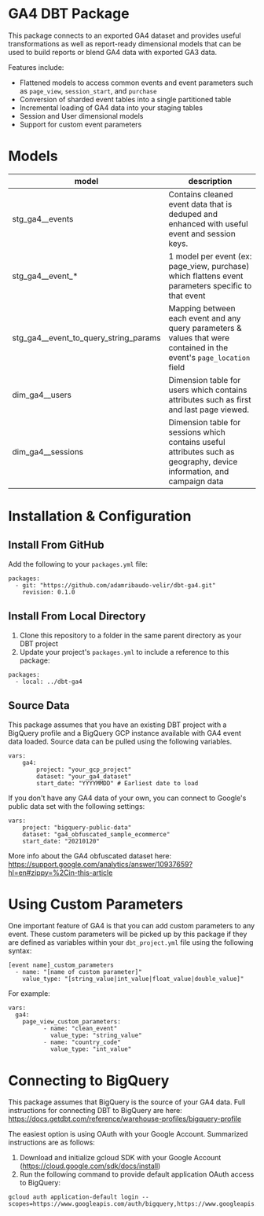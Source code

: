 # GA4 DBT Package

This package connects to an exported GA4 dataset and provides useful transformations as well as report-ready dimensional models that can be used to build reports or blend GA4 data with exported GA3 data.

Features include:
- Flattened models to access common events and event parameters such as `page_view`, `session_start`, and `purchase`
- Conversion of sharded event tables into a single partitioned table
- Incremental loading of GA4 data into your staging tables 
- Session and User dimensional models
- Support for custom event parameters

# Models

| model | description |
|-------|-------------|
| stg_ga4__events | Contains cleaned event data that is deduped and enhanced with useful event and session keys. |
| stg_ga4__event_* | 1 model per event (ex: page_view, purchase) which flattens event parameters specific to that event |
| stg_ga4__event_to_query_string_params | Mapping between each event and any query parameters & values that were contained in the event's `page_location` field |
| dim_ga4__users | Dimension table for users which contains attributes such as first and last page viewed. | 
| dim_ga4__sessions | Dimension table for sessions which contains useful attributes such as geography, device information, and campaign data |

# Installation & Configuration
## Install From GitHub

Add the following to your `packages.yml` file:

```
packages:
  - git: "https://github.com/adamribaudo-velir/dbt-ga4.git"
    revision: 0.1.0
```

## Install From Local Directory

1. Clone this repository to a folder in the same parent directory as your DBT project
2. Update your project's `packages.yml` to include a reference to this package:

```
packages:
  - local: ../dbt-ga4
```
## Source Data

This package assumes that you have an existing DBT project with a BigQuery profile and a BigQuery GCP instance available with GA4 event data loaded. Source data can be pulled using the following variables.

```
vars:
    ga4:
        project: "your_gcp_project"
        dataset: "your_ga4_dataset"
        start_date: "YYYYMMDD" # Earliest date to load
```

If you don't have any GA4 data of your own, you can connect to Google's public data set with the following settings:

```
vars:
    project: "bigquery-public-data"
    dataset: "ga4_obfuscated_sample_ecommerce"
    start_date: "20210120"
```

More info about the GA4 obfuscated dataset here: https://support.google.com/analytics/answer/10937659?hl=en#zippy=%2Cin-this-article

# Using Custom Parameters

One important feature of GA4 is that you can add custom parameters to any event. These custom parameters will be picked up by this package if they are defined as variables within your `dbt_project.yml` file using the following syntax:

```
[event name]_custom_parameters
  - name: "[name of custom parameter]"
    value_type: "[string_value|int_value|float_value|double_value]"
```

For example: 

```
vars:
  ga4:
    page_view_custom_parameters:
          - name: "clean_event"
            value_type: "string_value"
          - name: "country_code"
            value_type: "int_value"
```

# Connecting to BigQuery

This package assumes that BigQuery is the source of your GA4 data. Full instructions for connecting DBT to BigQuery are here: https://docs.getdbt.com/reference/warehouse-profiles/bigquery-profile

The easiest option is using OAuth with your Google Account. Summarized instructions are as follows:
 
1. Download and initialize gcloud SDK with your Google Account (https://cloud.google.com/sdk/docs/install)
2. Run the following command to provide default application OAuth access to BigQuery:

```
gcloud auth application-default login --scopes=https://www.googleapis.com/auth/bigquery,https://www.googleapis.com/auth/iam.test
```

